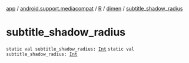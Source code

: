 [app](../../../index.md) / [android.support.mediacompat](../../index.md) / [R](../index.md) / [dimen](index.md) / [subtitle_shadow_radius](./subtitle_shadow_radius.md)

# subtitle_shadow_radius

`static val subtitle_shadow_radius: `[`Int`](https://kotlinlang.org/api/latest/jvm/stdlib/kotlin/-int/index.html)
`static val subtitle_shadow_radius: `[`Int`](https://kotlinlang.org/api/latest/jvm/stdlib/kotlin/-int/index.html)